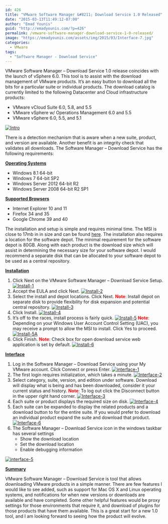 ```yaml
---
id: 426
title: "VMware Software Manager &#8211; Download Service 1.0 Released"
date: "2015-03-13T11:49:12-07:00"
author: "Emad Younis"
guid: "http://emadyounis.com/?p=426"
permalink: /vmware-software-manager-download-service-1-0-released/
image: "https://emadyounis.com/assets/img/2015/03/Interface-7.jpg"
categories:
  - VMware
tags:
  - "Software Manager - Download Service"
---
```


VMware Software Manager – Download Service 1.0 release coincides with the launch of vSphere 6.0. This tool is to assist with the download management of VMware products. It’s an easy button to download all the bits for a particular suite or individual products. The download catalog is currently limited to the following Datacenter and Cloud infrastructure products:

- VMware vCloud Suite 6.0, 5.8, and 5.5
- VMware vSphere w/ Operations Management 6.0 and 5.5
- VMware vSphere 6.0, 5.5, and 5.1

[![Intro](https://emadyounis.com/assets/img/2015/03/Intro.jpg?resize=634%2C575)](https://emadyounis.com/assets/img/2015/03/Intro.jpg)

There is a detection mechanism that is aware when a new suite, product, and version are available. Another benefit is an integrity check that validates all downloads. The Software Manager – Download Service has the following requirements:

<span style="text-decoration: underline;">**Operating Systems**</span>

- Windows 8.1 64-bit
- Windows 7 64-bit SP2
- Windows Server 2012 64-bit R2
- Windows Server 2008 64-bit R2 SP1

<span style="text-decoration: underline;">**Supported Browsers**</span>

- Internet Explorer 10 and 11
- Firefox 34 and 35
- Google Chrome 39 and 40

The installation and setup is simple and requires minimal time. The MSI is close to 17mb in in size and can be found [here](https://my.vmware.com/web/vmware/details?downloadGroup=VSMDS10_GA&productId=486&rPId=7507%200B). The installation also requires a location for the software depot. The minimal requirement for the software depot is 80GB. Along with each product is the download size which will assist in determining the necessary size for your software depot. I would recommend a separate disk that can be allocated to your software depot to be used as a central repository.

<span style="text-decoration: underline;">**Installation**</span>

1. Click Next on the VMware Software Manager – Download Service Setup.
   [![Install-1](https://emadyounis.com/assets/img/2015/03/Install-1.jpg?resize=501%2C394)](https://emadyounis.com/assets/img/2015/03/Install-1.jpg)
2. Accept the EULA and click Next.
   [![Install-2](https://emadyounis.com/assets/img/2015/03/Install-2.jpg?resize=508%2C403)](https://emadyounis.com/assets/img/2015/03/Install-2.jpg)
3. Select the install and depot locations. Click Next.
   <span style="color: #ff0000;">**Note**</span>: Install depot on separate disk to provide flexibility for disk expansion and potential central repository.
   [![Install-3](https://emadyounis.com/assets/img/2015/03/Install-3.jpg?resize=506%2C407)](https://emadyounis.com/assets/img/2015/03/Install-3.jpg)
4. Click Install.
   [![Install-4](https://emadyounis.com/assets/img/2015/03/Install-4.jpg?resize=505%2C404)](https://emadyounis.com/assets/img/2015/03/Install-4.jpg)
5. It’s off to the races, install process is fairly quick.
   [![Install-5](https://emadyounis.com/assets/img/2015/03/Install-5.jpg?resize=505%2C403)](https://emadyounis.com/assets/img/2015/03/Install-5.jpg)
   **<span style="color: #ff0000;">Note</span>**: Depending on your Windows User Account Control Setting (UAC), you may receive a prompt to allow the MSI to install. Click Yes to proceed.
   [![Install-5A](https://emadyounis.com/assets/img/2015/03/Install-5A.jpg?resize=463%2C257)](https://emadyounis.com/assets/img/2015/03/Install-5A.jpg)
6. Click Finish.
   <span style="color: #ff0000;">**Note**</span>: Check box for open download service web application is set by default.
   [![Install-6](https://emadyounis.com/assets/img/2015/03/Install-6.jpg?resize=508%2C405)](https://emadyounis.com/assets/img/2015/03/Install-6.jpg)

<span style="text-decoration: underline;">**Interface**</span>

1. Log in the Software Manager – Download Service using your My VMware account. Click Connect or press Enter.
   [![interface-1](https://emadyounis.com/assets/img/2015/03/interface-1.jpg?resize=785%2C426)](https://emadyounis.com/assets/img/2015/03/interface-1.jpg)
2. The first login requires initialization, which takes a minute.
   [![Interface-2](https://emadyounis.com/assets/img/2015/03/Interface-2.jpg?resize=1023%2C711)](https://emadyounis.com/assets/img/2015/03/Interface-2.jpg)
3. Select category, suite, version, and edition under software. Download will display what is being and has been downloaded, consider it your current status and history.
   <span style="color: #ff0000;">**Note**</span>: To log out click the Disconnect button in the upper right hand corner.
   [![Interface-3](https://emadyounis.com/assets/img/2015/03/Interface-3.jpg?resize=1025%2C709)](https://emadyounis.com/assets/img/2015/03/Interface-3.jpg)
4. Each suite or product displays the required size on disk.
   [![Interface-4](https://emadyounis.com/assets/img/2015/03/Interface-4.jpg?resize=724%2C649)](https://emadyounis.com/assets/img/2015/03/Interface-4.jpg)
5. Each suite can be expanded to display the related products and a download button to for the entire suite. If you would prefer to download an individual product expand the suite and download that product.
   [![Interface-6](https://emadyounis.com/assets/img/2015/03/Interface-6.jpg?resize=1021%2C468)](https://emadyounis.com/assets/img/2015/03/Interface-6.jpg)
6. The Software Manager – Download Service icon in the windows taskbar has several settings
   - Show the download location
   - Set the download location
   - Enable debugging information

[![interface-5](https://emadyounis.com/assets/img/2015/03/interface-5.jpg?resize=655%2C137)](https://emadyounis.com/assets/img/2015/03/interface-5.jpg)

<span style="text-decoration: underline;">**Summary**</span>

VMware Software Manager – Download Service is tool that allows downloading VMware products in a simple manner. There are few features I would like to see added, such as support for Mac OS X and Linux operating systems, and notifications for when new versions or downloads are available and have completed. Some other helpful features would be proxy settings for those environments that require it, and download of plugins for those products that have them available. This is a great start for a new 1.0 tool, and I am looking forward to seeing how the product will evolve.
